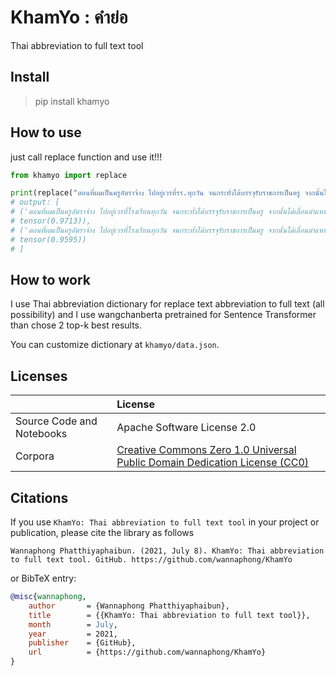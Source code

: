# KhamYo : คำย่อ
Thai abbreviation to full text tool

## Install

> pip install khamyo

## How to use

just call replace function and use it!!!

```python
from khamyo import replace

print(replace("ตอนที่ผมเป็นครูอัตราจ้าง ไปอยู่เวรที่รร.ทุกวัน จนกระทั่งได้บรรจุรับราชการเป็นครู จากนั้นได้เลื่อนตำแหน่งเป็นครูใหญ่รร."))
# output: [
# ('ตอนที่ผมเป็นครูอัตราจ้าง ไปอยู่เวรที่โรงเรียนทุกวัน จนกระทั่งได้บรรจุรับราชการเป็นครู จากนั้นได้เลื่อนตำแหน่งเป็นครูใหญ่โรงเรียน',
# tensor(0.9713)),
# ('ตอนที่ผมเป็นครูอัตราจ้าง ไปอยู่เวรที่โรงเรียนทุกวัน จนกระทั่งได้บรรจุรับราชการเป็นครู จากนั้นได้เลื่อนตำแหน่งเป็นครูใหญ่โรงแรม',
# tensor(0.9595))
# ]
```

## How to work

I use Thai abbreviation dictionary for replace text abbreviation to full text (all possibility) and I use wangchanberta pretrained for Sentence Transformer than chose 2 top-k best results.

You can customize dictionary at ```khamyo/data.json```.

## Licenses

| | License |
|:---|:----|
| Source Code and Notebooks | Apache Software License 2.0 |
| Corpora | [Creative Commons Zero 1.0 Universal Public Domain Dedication License (CC0)](https://creativecommons.org/publicdomain/zero/1.0/)|

## Citations

If you use `KhamYo: Thai abbreviation to full text tool` in your project or publication, please cite the library as follows

```
Wannaphong Phatthiyaphaibun. (2021, July 8). KhamYo: Thai abbreviation to full text tool. GitHub. https://github.com/wannaphong/KhamYo
```

or BibTeX entry:

``` bib
@misc{wannaphong,
    author       = {Wannaphong Phatthiyaphaibun},
    title        = {{KhamYo: Thai abbreviation to full text tool}},
    month        = July,
    year         = 2021,
    publisher    = {GitHub},
    url          = {https://github.com/wannaphong/KhamYo}
}
```
